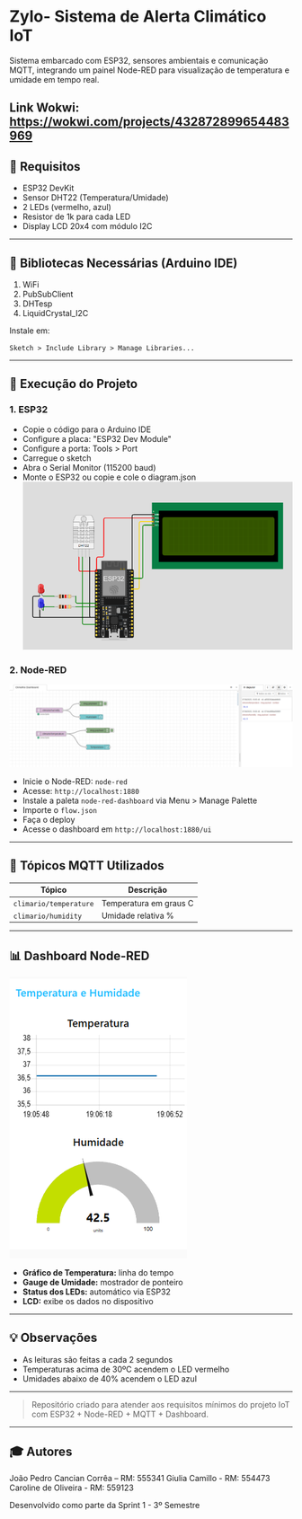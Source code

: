 # Zylo- Sistema de Alerta Climático IoT

Sistema embarcado com ESP32, sensores ambientais e comunicação MQTT, integrando um painel Node-RED para visualização de temperatura e umidade em tempo real.

Link Wokwi: https://wokwi.com/projects/432872899654483969
---

## 📅 Requisitos

* ESP32 DevKit
* Sensor DHT22 (Temperatura/Umidade)
* 2 LEDs (vermelho, azul)
* Resistor de 1k para cada LED
* Display LCD 20x4 com módulo I2C

---

## 📒 Bibliotecas Necessárias (Arduino IDE)

1. WiFi
2. PubSubClient
3. DHTesp
4. LiquidCrystal\_I2C

Instale em:

```
Sketch > Include Library > Manage Libraries...
```

---

## 🚀 Execução do Projeto

### 1. ESP32

* Copie o código para o Arduino IDE
* Configure a placa: "ESP32 Dev Module"
* Configure a porta: Tools > Port
* Carregue o sketch
* Abra o Serial Monitor (115200 baud)
* Monte o ESP32 ou copie e cole o diagram.json
![ESP-32](esp32.png)
### 2. Node-RED
![Node-Red](fluxo.png)

* Inicie o Node-RED: `node-red`
* Acesse: `http://localhost:1880`
* Instale a paleta `node-red-dashboard` via Menu > Manage Palette
* Importe o `flow.json`
* Faça o deploy
* Acesse o dashboard em `http://localhost:1880/ui`

---

## 🔗 Tópicos MQTT Utilizados

| Tópico                 | Descrição              |
| ---------------------- | ---------------------- |
| `climario/temperature` | Temperatura em graus C |
| `climario/humidity`    | Umidade relativa %     |

---

## 📊 Dashboard Node-RED
![Dashboard](dashboard.png)
* **Gráfico de Temperatura:** linha do tempo
* **Gauge de Umidade:** mostrador de ponteiro
* **Status dos LEDs:** automático via ESP32
* **LCD:** exibe os dados no dispositivo

---

## 💡 Observações

* As leituras são feitas a cada 2 segundos
* Temperaturas acima de 30ºC acendem o LED vermelho
* Umidades abaixo de 40% acendem o LED azul

---

> Repositório criado para atender aos requisitos mínimos do projeto IoT com ESP32 + Node-RED + MQTT + Dashboard.

---

## 🎓 Autores

João Pedro Cancian Corrêa – RM: 555341
Giulia Camillo - RM: 554473
Caroline de Oliveira - RM: 559123

Desenvolvido como parte da Sprint 1 - 3º Semestre

